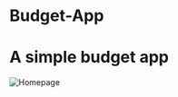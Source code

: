 # Budget-App
# A simple budget app
![Homepage](https://github.com/pinyana/Budget-App/blob/master/screenshots/Screenshot_1588984770.png?raw=true)
